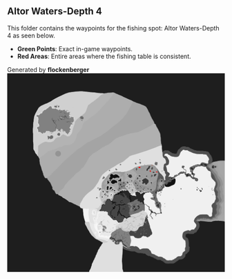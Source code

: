 ## Altor Waters-Depth 4
This folder contains the waypoints for the fishing spot: Altor Waters-Depth 4 as seen below.

- **Green Points**: Exact in-game waypoints.
- **Red Areas**: Entire areas where the fishing table is consistent.

Generated by **flockenberger**
![Altor Waters-Depth 4](./Preview.png?raw=true "Altor Waters-Depth 4")
